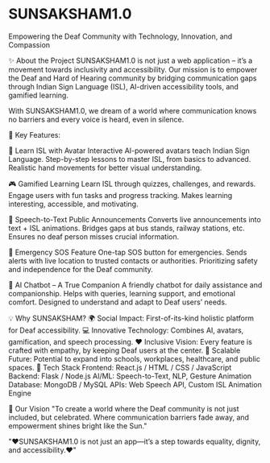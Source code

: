 # SUNSAKSHAM1.0
Empowering the Deaf Community with Technology, Innovation, and Compassion

✨ About the Project
SUNSAKSHAM1.0 is not just a web application – it’s a movement towards inclusivity and accessibility.
Our mission is to empower the Deaf and Hard of Hearing community by bridging communication gaps through Indian Sign Language (ISL), AI-driven accessibility tools, and gamified learning.

With SUNSAKSHAM1.0, we dream of a world where communication knows no barriers and every voice is heard, even in silence.

🌟 Key Features:

🧩 Learn ISL with Avatar
Interactive AI-powered avatars teach Indian Sign Language.
Step-by-step lessons to master ISL, from basics to advanced.
Realistic hand movements for better visual understanding.

🎮 Gamified Learning
Learn ISL through quizzes, challenges, and rewards.
Engage users with fun tasks and progress tracking.
Makes learning interesting, accessible, and motivating.

📢 Speech-to-Text Public Announcements
Converts live announcements into text + ISL animations.
Bridges gaps at bus stands, railway stations, etc.
Ensures no deaf person misses crucial information.

🚨 Emergency SOS Feature
One-tap SOS button for emergencies.
Sends alerts with live location to trusted contacts or authorities.
Prioritizing safety and independence for the Deaf community.

🤖 AI Chatbot – A True Companion
A friendly chatbot for daily assistance and companionship.
Helps with queries, learning support, and emotional comfort.
Designed to understand and adapt to Deaf users’ needs.


💡 Why SUNSAKSHAM?
🌍 Social Impact: First-of-its-kind holistic platform for Deaf accessibility.
💻 Innovative Technology: Combines AI, avatars, gamification, and speech processing.
❤️ Inclusive Vision: Every feature is crafted with empathy, by keeping Deaf users at the center.
🚀 Scalable Future: Potential to expand into schools, workplaces, healthcare, and public spaces.
🚀 Tech Stack
Frontend: React.js / HTML / CSS / JavaScript
Backend: Flask / Node.js
AI/ML: Speech-to-Text, NLP, Gesture Animation
Database: MongoDB / MySQL
APIs: Web Speech API, Custom ISL Animation Engine

🌈 Our Vision
"To create a world where the Deaf community is not just included, but celebrated.
Where communication barriers fade away, and empowerment shines bright like the Sun."



"❤️SUNSAKSHAM1.0 is not just an app—it’s a step towards equality, dignity, and accessibility.❤️"
